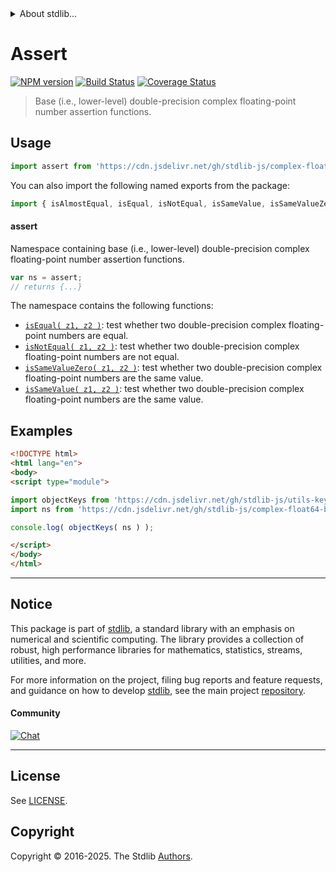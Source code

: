 <!--

@license Apache-2.0

Copyright (c) 2024 The Stdlib Authors.

Licensed under the Apache License, Version 2.0 (the "License");
you may not use this file except in compliance with the License.
You may obtain a copy of the License at

   http://www.apache.org/licenses/LICENSE-2.0

Unless required by applicable law or agreed to in writing, software
distributed under the License is distributed on an "AS IS" BASIS,
WITHOUT WARRANTIES OR CONDITIONS OF ANY KIND, either express or implied.
See the License for the specific language governing permissions and
limitations under the License.

-->


<details>
  <summary>
    About stdlib...
  </summary>
  <p>We believe in a future in which the web is a preferred environment for numerical computation. To help realize this future, we've built stdlib. stdlib is a standard library, with an emphasis on numerical and scientific computation, written in JavaScript (and C) for execution in browsers and in Node.js.</p>
  <p>The library is fully decomposable, being architected in such a way that you can swap out and mix and match APIs and functionality to cater to your exact preferences and use cases.</p>
  <p>When you use stdlib, you can be absolutely certain that you are using the most thorough, rigorous, well-written, studied, documented, tested, measured, and high-quality code out there.</p>
  <p>To join us in bringing numerical computing to the web, get started by checking us out on <a href="https://github.com/stdlib-js/stdlib">GitHub</a>, and please consider <a href="https://opencollective.com/stdlib">financially supporting stdlib</a>. We greatly appreciate your continued support!</p>
</details>

# Assert

[![NPM version][npm-image]][npm-url] [![Build Status][test-image]][test-url] [![Coverage Status][coverage-image]][coverage-url] <!-- [![dependencies][dependencies-image]][dependencies-url] -->

> Base (i.e., lower-level) double-precision complex floating-point number assertion functions.



<section class="usage">

## Usage

```javascript
import assert from 'https://cdn.jsdelivr.net/gh/stdlib-js/complex-float64-base-assert@esm/index.mjs';
```

You can also import the following named exports from the package:

```javascript
import { isAlmostEqual, isEqual, isNotEqual, isSameValue, isSameValueZero } from 'https://cdn.jsdelivr.net/gh/stdlib-js/complex-float64-base-assert@esm/index.mjs';
```

#### assert

Namespace containing base (i.e., lower-level) double-precision complex floating-point number assertion functions.

```javascript
var ns = assert;
// returns {...}
```

The namespace contains the following functions:

<!-- <toc pattern="*"> -->

<div class="namespace-toc">

-   <span class="signature">[`isEqual( z1, z2 )`][@stdlib/complex/float64/base/assert/is-equal]</span><span class="delimiter">: </span><span class="description">test whether two double-precision complex floating-point numbers are equal.</span>
-   <span class="signature">[`isNotEqual( z1, z2 )`][@stdlib/complex/float64/base/assert/is-not-equal]</span><span class="delimiter">: </span><span class="description">test whether two double-precision complex floating-point numbers are not equal.</span>
-   <span class="signature">[`isSameValueZero( z1, z2 )`][@stdlib/complex/float64/base/assert/is-same-value-zero]</span><span class="delimiter">: </span><span class="description">test whether two double-precision complex floating-point numbers are the same value.</span>
-   <span class="signature">[`isSameValue( z1, z2 )`][@stdlib/complex/float64/base/assert/is-same-value]</span><span class="delimiter">: </span><span class="description">test whether two double-precision complex floating-point numbers are the same value.</span>

</div>

<!-- </toc> -->

</section>

<!-- /.usage -->

<!-- Package notes. Make sure to keep an empty line after the `section` element and another before the `/section` close. -->

<section class="notes">

</section>

<!-- /.notes -->

<section class="examples">

## Examples

<!-- TODO: better examples -->

<!-- eslint no-undef: "error" -->

```html
<!DOCTYPE html>
<html lang="en">
<body>
<script type="module">

import objectKeys from 'https://cdn.jsdelivr.net/gh/stdlib-js/utils-keys@esm/index.mjs';
import ns from 'https://cdn.jsdelivr.net/gh/stdlib-js/complex-float64-base-assert@esm/index.mjs';

console.log( objectKeys( ns ) );

</script>
</body>
</html>
```

</section>

<!-- /.examples -->

<!-- Section for related `stdlib` packages. Do not manually edit this section, as it is automatically populated. -->

<section class="related">

</section>

<!-- /.related -->

<!-- Section for all links. Make sure to keep an empty line after the `section` element and another before the `/section` close. -->


<section class="main-repo" >

* * *

## Notice

This package is part of [stdlib][stdlib], a standard library with an emphasis on numerical and scientific computing. The library provides a collection of robust, high performance libraries for mathematics, statistics, streams, utilities, and more.

For more information on the project, filing bug reports and feature requests, and guidance on how to develop [stdlib][stdlib], see the main project [repository][stdlib].

#### Community

[![Chat][chat-image]][chat-url]

---

## License

See [LICENSE][stdlib-license].


## Copyright

Copyright &copy; 2016-2025. The Stdlib [Authors][stdlib-authors].

</section>

<!-- /.stdlib -->

<!-- Section for all links. Make sure to keep an empty line after the `section` element and another before the `/section` close. -->

<section class="links">

[npm-image]: http://img.shields.io/npm/v/@stdlib/complex-float64-base-assert.svg
[npm-url]: https://npmjs.org/package/@stdlib/complex-float64-base-assert

[test-image]: https://github.com/stdlib-js/complex-float64-base-assert/actions/workflows/test.yml/badge.svg?branch=main
[test-url]: https://github.com/stdlib-js/complex-float64-base-assert/actions/workflows/test.yml?query=branch:main

[coverage-image]: https://img.shields.io/codecov/c/github/stdlib-js/complex-float64-base-assert/main.svg
[coverage-url]: https://codecov.io/github/stdlib-js/complex-float64-base-assert?branch=main

<!--

[dependencies-image]: https://img.shields.io/david/stdlib-js/complex-float64-base-assert.svg
[dependencies-url]: https://david-dm.org/stdlib-js/complex-float64-base-assert/main

-->

[chat-image]: https://img.shields.io/gitter/room/stdlib-js/stdlib.svg
[chat-url]: https://app.gitter.im/#/room/#stdlib-js_stdlib:gitter.im

[stdlib]: https://github.com/stdlib-js/stdlib

[stdlib-authors]: https://github.com/stdlib-js/stdlib/graphs/contributors

[umd]: https://github.com/umdjs/umd
[es-module]: https://developer.mozilla.org/en-US/docs/Web/JavaScript/Guide/Modules

[deno-url]: https://github.com/stdlib-js/complex-float64-base-assert/tree/deno
[deno-readme]: https://github.com/stdlib-js/complex-float64-base-assert/blob/deno/README.md
[umd-url]: https://github.com/stdlib-js/complex-float64-base-assert/tree/umd
[umd-readme]: https://github.com/stdlib-js/complex-float64-base-assert/blob/umd/README.md
[esm-url]: https://github.com/stdlib-js/complex-float64-base-assert/tree/esm
[esm-readme]: https://github.com/stdlib-js/complex-float64-base-assert/blob/esm/README.md
[branches-url]: https://github.com/stdlib-js/complex-float64-base-assert/blob/main/branches.md

[stdlib-license]: https://raw.githubusercontent.com/stdlib-js/complex-float64-base-assert/main/LICENSE

<!-- <toc-links> -->

[@stdlib/complex/float64/base/assert/is-equal]: https://github.com/stdlib-js/complex-float64-base-assert-is-equal/tree/esm

[@stdlib/complex/float64/base/assert/is-not-equal]: https://github.com/stdlib-js/complex-float64-base-assert-is-not-equal/tree/esm

[@stdlib/complex/float64/base/assert/is-same-value-zero]: https://github.com/stdlib-js/complex-float64-base-assert-is-same-value-zero/tree/esm

[@stdlib/complex/float64/base/assert/is-same-value]: https://github.com/stdlib-js/complex-float64-base-assert-is-same-value/tree/esm

<!-- </toc-links> -->

</section>

<!-- /.links -->
